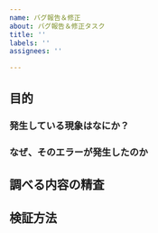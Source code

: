 ```yaml
---
name: バグ報告＆修正
about: バグ報告＆修正タスク
title: ''
labels: ''
assignees: ''

---
```


## 目的
<!-- 発生したバグの現象を入力    (ここは表示されません)-->
### 発生している現象はなにか？
<!-- エラー文/エラー内容/エラーに至った行動/自分の意図した結果とギャップ-->

### なぜ、そのエラーが発生したのか

## 調べる内容の精査
<!-- キーワード/内容/解らないこと/必要な情報-->

## 検証方法
<!-- 検証内容/期待する結果/検証結果/を記載-->
